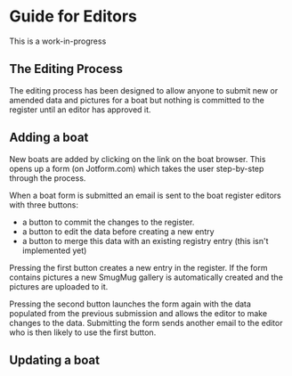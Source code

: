 # Guide for Editors

This is a work-in-progress

## The Editing Process

The editing process has been designed to allow anyone to submit new or amended data and
pictures for a boat but nothing is committed to the register until an editor has approved it.

## Adding a boat

New boats are added by clicking on the link on the boat browser. This opens up a form (on Jotform.com)
which takes the user step-by-step through the process.

When a boat form is submitted an email is sent to the boat register editors with three buttons:

  + a button to commit the changes to the register.
  + a button to edit the data before creating a new entry
  + a button to merge this data with an existing registry entry (this isn't implemented yet)

Pressing the first button creates a new entry in the register. If the form contains pictures a new SmugMug gallery is
automatically created and the pictures are uploaded to it.

Pressing the second button launches the form again with the data populated from the previous submission and
allows the editor to make changes to the data. Submitting the form sends another email to the editor who
is then likely to use the first button.

## Updating a boat
